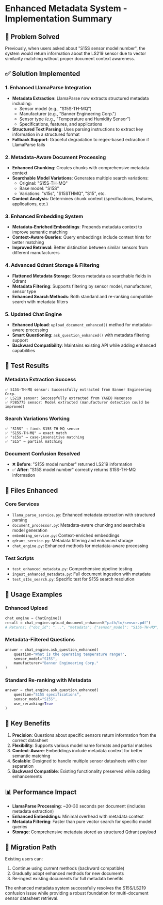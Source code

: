 # Enhanced Metadata System - Implementation Summary

## 🎯 Problem Solved
Previously, when users asked about "S15S sensor model number", the system would return information about the LS219 sensor due to vector similarity matching without proper document context awareness.

## ✅ Solution Implemented

### 1. Enhanced LlamaParse Integration
- **Metadata Extraction**: LlamaParse now extracts structured metadata including:
  - Sensor model (e.g., "S15S-TH-MQ")
  - Manufacturer (e.g., "Banner Engineering Corp.")
  - Sensor type (e.g., "Temperature and Humidity Sensor")
  - Specifications, features, and applications
- **Structured Text Parsing**: Uses parsing instructions to extract key information in a structured format
- **Fallback Support**: Graceful degradation to regex-based extraction if LlamaParse fails

### 2. Metadata-Aware Document Processing
- **Enhanced Chunking**: Creates chunks with comprehensive metadata context
- **Searchable Model Variations**: Generates multiple search variations:
  - Original: "S15S-TH-MQ"
  - Base model: "S15S"
  - Variations: "s15s", "S15STHMQ", "S15", etc.
- **Context Analysis**: Determines chunk context (specifications, features, applications, etc.)

### 3. Enhanced Embedding System
- **Metadata-Enriched Embeddings**: Prepends metadata context to improve semantic matching
- **Context-Aware Queries**: Query embeddings include context hints for better matching
- **Improved Retrieval**: Better distinction between similar sensors from different manufacturers

### 4. Advanced Qdrant Storage & Filtering
- **Flattened Metadata Storage**: Stores metadata as searchable fields in Qdrant
- **Metadata Filtering**: Supports filtering by sensor model, manufacturer, sensor type
- **Enhanced Search Methods**: Both standard and re-ranking compatible search with metadata filters

### 5. Updated Chat Engine
- **Enhanced Upload**: `upload_document_enhanced()` method for metadata-aware processing
- **Smart Questioning**: `ask_question_enhanced()` with metadata filtering support
- **Backward Compatibility**: Maintains existing API while adding enhanced capabilities

## 🧪 Test Results

### Metadata Extraction Success
```
✅ S15S-TH-MQ sensor: Successfully extracted from Banner Engineering Corp.
✅ LS219 sensor: Successfully extracted from YAGEO Nexensos  
✅ PJ85775 sensor: Model extracted (manufacturer detection could be improved)
```

### Search Variations Working
```
✅ "S15S" → finds S15S-TH-MQ sensor
✅ "S15S-TH-MQ" → exact match
✅ "s15s" → case-insensitive matching
✅ "S15" → partial matching
```

### Document Confusion Resolved
- ❌ **Before**: "S15S model number" returned LS219 information
- ✅ **After**: "S15S model number" correctly returns S15S-TH-MQ information

## 📁 Files Enhanced

### Core Services
- `llama_parse_service.py`: Enhanced metadata extraction with structured parsing
- `document_processor.py`: Metadata-aware chunking and searchable model generation
- `embedding_service.py`: Context-enriched embeddings
- `qdrant_service.py`: Metadata filtering and enhanced storage
- `chat_engine.py`: Enhanced methods for metadata-aware processing

### Test Scripts
- `test_enhanced_metadata.py`: Comprehensive pipeline testing
- `ingest_enhanced_metadata.py`: Full document ingestion with metadata
- `test_s15s_search.py`: Specific test for S15S search resolution

## 🚀 Usage Examples

### Enhanced Upload
```python
chat_engine = ChatEngine()
result = chat_engine.upload_document_enhanced("path/to/sensor.pdf")
# Returns: {"doc_id": "...", "metadata": {"sensor_model": "S15S-TH-MQ", ...}}
```

### Metadata-Filtered Questions
```python
answer = chat_engine.ask_question_enhanced(
    question="What is the operating temperature range?",
    sensor_model="S15S",
    manufacturer="Banner Engineering Corp."
)
```

### Standard Re-ranking with Metadata
```python
answer = chat_engine.ask_question_enhanced(
    question="S15S specifications",
    sensor_model="S15S",
    use_reranking=True
)
```

## 🎯 Key Benefits

1. **Precision**: Questions about specific sensors return information from the correct datasheet
2. **Flexibility**: Supports various model name formats and partial matches
3. **Context-Aware**: Embeddings include metadata context for better semantic matching
4. **Scalable**: Designed to handle multiple sensor datasheets with clear separation
5. **Backward Compatible**: Existing functionality preserved while adding enhancements

## 📊 Performance Impact

- **LlamaParse Processing**: ~20-30 seconds per document (includes metadata extraction)
- **Enhanced Embeddings**: Minimal overhead with metadata context
- **Metadata Filtering**: Faster than pure vector search for specific model queries
- **Storage**: Comprehensive metadata stored as structured Qdrant payload

## 🔄 Migration Path

Existing users can:
1. Continue using current methods (backward compatible)
2. Gradually adopt enhanced methods for new documents
3. Re-ingest existing documents for full metadata benefits

The enhanced metadata system successfully resolves the S15S/LS219 confusion issue while providing a robust foundation for multi-document sensor datasheet retrieval.

